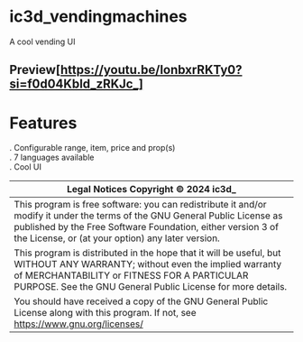 # ic3d_vendingmachines

A cool vending UI

## Preview[https://youtu.be/IonbxrRKTy0?si=f0d04KbId_zRKJc_]

# Features
. Configurable range, item, price and prop(s)  
. 7 languages available  
. Cool UI  


| Legal Notices Copyright © 2024 ic3d_ 
| -------------
|This program is free software: you can redistribute it and/or modify it under the terms of the GNU General Public License as published by the Free Software Foundation, either version 3 of the License, or (at your option) any later version.
|This program is distributed in the hope that it will be useful, but WITHOUT ANY WARRANTY; without even the implied warranty of MERCHANTABILITY or FITNESS FOR A PARTICULAR PURPOSE. See the GNU General Public License for more details.
|You should have received a copy of the GNU General Public License along with this program. If not, see https://www.gnu.org/licenses/
